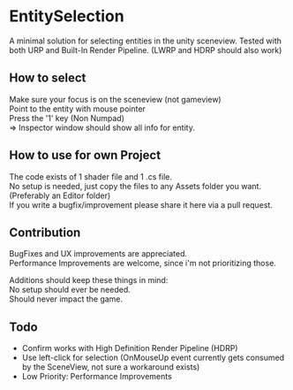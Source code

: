 # EntitySelection
A minimal solution for selecting entities in the unity sceneview.
Tested with both URP and Built-In Render Pipeline. (LWRP and HDRP should also work)

## How to select
Make sure your focus is on the sceneview (not gameview)  
Point to the entity with mouse pointer  
Press the '1' key (Non Numpad)  
=> Inspector window should show all info for entity.  

## How to use for own Project
The code exists of 1 shader file and 1 .cs file.  
No setup is needed, just copy the files to any Assets folder you want. (Preferably an Editor folder)  
If you write a bugfix/improvement please share it here via a pull request.  

## Contribution
BugFixes and UX improvements are appreciated.  
Performance Improvements are welcome, since i'm not prioritizing those.  

Additions should keep these things in mind:  
No setup should ever be needed.  
Should never impact the game.  

## Todo
* Confirm works with High Definition Render Pipeline (HDRP)  
* Use left-click for selection (OnMouseUp event currently gets consumed by the SceneView, not sure a workaround exists)  
* Low Priority: Performance Improvements
